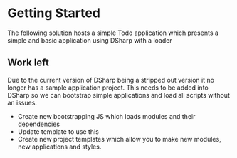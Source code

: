 # Getting Started

The following solution hosts a simple Todo application which presents a simple and basic application using DSharp with a loader

## Work left

Due to the current version of DSharp being a stripped out version it no longer has a sample application project.
This needs to be added into DSharp so we can bootstrap simple applications and load all scripts without an issues.

- Create new bootstrapping JS which loads modules and their dependencies
- Update template to use this
- Create new project templates which allow you to make new modules, new applications and styles.  